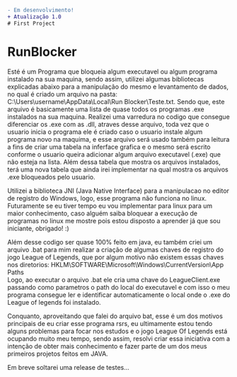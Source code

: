 ```diff
- Em desenvolvimento!
+ Atualização 1.0
# First Project
```
# RunBlocker
 Esté é um Programa que bloqueia algum executavel ou algum programa instalado na sua maquina, sendo assim, utilizei algumas bibliotecas explicadas abaixo para a manipulação do mesmo e levantamento de dados, no qual é criado um arquivo na pasta: C:\Users\username\AppData\Local\Run Blocker\Teste.txt.
Sendo que, este arquivo é basicamente uma lista de quase todos os programas .exe instalados na sua maquina. Realizei uma varredura no codigo que consegue diferenciar os .exe com as .dll, atraves desse arquivo, toda vez que o usuario inicia o programa ele é criado caso o usuario instale algum programa novo na maquima, e esse arquivo será usado também para leitura a fins de criar uma tabela na inferface grafica e o mesmo será escrito conforme o usuario queira adicionar algum arquivo executavel (.exe) que não esteja na lista. 
Além dessa tabela que mostra os arquivos instalados, terá uma nova tabela que ainda irei implementar na qual mostra os arquivos .exe bloqueados pelo usuario.
 
 Utilizei a biblioteca JNI (Java Native Interface) para a manipulacao no editor de registro do Windows, logo, esse programa não funciona no linux.
 Futuramente se eu tiver tempo eu vou implementar para linux para um maior conhecimento, caso alguém saiba bloquear a execução de programas no linux me mostre pois estou disposto a aprender já que sou iniciante, obrigado! :)

 Além desse codigo ser quase 100% feito em java, eu também criei um arquivo .bat para mim realizar a criação de algumas chaves de registro do jogo League of Legends, que por algum motivo não existem essas chaves nos diretorios:
  HKLM\SOFTWARE\Microsoft\Windows\CurrentVersion\App Paths\
Logo, ao executar o arquivo .bat ele cria uma chave do LeagueClient.exe passando como parametros o path do local do executavel e com isso o meu programa consegue ler e identificar automaticamente o local onde o .exe do League of legends foi instalado.

Conquanto, aproveitando que falei do arquivo bat, esse é um dos motivos principais de eu criar esse programa rsrs, eu ultimamente estou tendo alguns problemas para focar nos estudos e o jogo League Of Legends está ocupando muito meu tempo, sendo assim, resolvi criar essa iniciativa com a intenção de obter mais conhecimento e fazer parte de um dos meus primeiros projetos feitos em JAVA.

Em breve soltarei uma release de testes...

